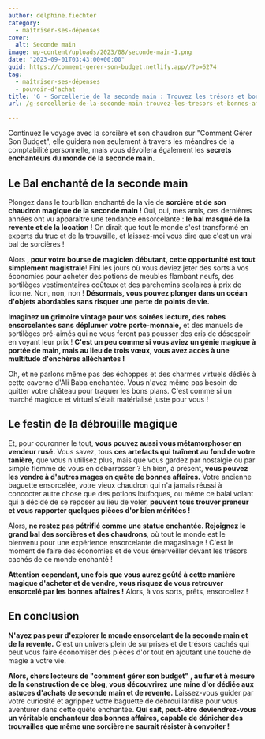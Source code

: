 ```yaml
---
author: delphine.fiechter
category:
  - maîtriser-ses-dépenses
cover:
  alt: Seconde main
image: wp-content/uploads/2023/08/seconde-main-1.png
date: "2023-09-01T03:43:00+00:00"
guid: https://comment-gerer-son-budget.netlify.app//?p=6274
tag:
  - maîtriser-ses-dépenses
  - pouvoir-d'achat
title: 'G - Sorcellerie de la seconde main : Trouvez les trésors et bonnes affaires avec notre guide Magique !'
url: /g-sorcellerie-de-la-seconde-main-trouvez-les-tresors-et-bonnes-affaires-avec-notre-guide-magique/

---
```

Continuez le voyage avec la sorcière et son chaudron sur "Comment Gérer Son Budget", elle guidera non seulement à travers les méandres de la comptabilité personnelle, mais vous dévoilera également les **secrets enchanteurs du monde de la seconde main.**

## **Le Bal enchanté de la seconde main**

Plongez dans le tourbillon enchanté de la vie de **sorcière et de son chaudron magique de la seconde main !** Oui, oui, mes amis, ces dernières années ont vu apparaître une tendance ensorcelante : **le bal masqué de la revente et de la location !** On dirait que tout le monde s'est transformé en experts du truc et de la trouvaille, et laissez-moi vous dire que c'est un vrai bal de sorcières !

Alors **, pour votre bourse de magicien débutant, cette opportunité est tout simplement magistrale**! Fini les jours où vous deviez jeter des sorts à vos économies pour acheter des potions de meubles flambant neufs, des sortilèges vestimentaires coûteux et des parchemins scolaires à prix de licorne. Non, non, non ! **Désormais, vous pouvez plonger dans un océan d'objets abordables sans risquer une perte de points de vie.**

**Imaginez un grimoire vintage pour vos soirées lecture, des robes ensorcelantes sans déplumer votre porte-monnaie,** et des manuels de sortilèges pré-aimés qui ne vous feront pas pousser des cris de désespoir en voyant leur prix ! **C'est un peu comme si vous aviez un génie magique à portée de main, mais au lieu de trois vœux, vous avez accès à une multitude d'enchères alléchantes !**

Oh, et ne parlons même pas des échoppes et des charmes virtuels dédiés à cette caverne d'Ali Baba enchantée. Vous n'avez même pas besoin de quitter votre château pour traquer les bons plans. C'est comme si un marché magique et virtuel s'était matérialisé juste pour vous !

## **Le festin de la débrouille magique**

Et, pour couronner le tout, **vous pouvez aussi vous métamorphoser en vendeur rusé.** Vous savez, tous **ces artefacts qui traînent au fond de votre tanière,** que vous n'utilisez plus, mais que vous gardez par nostalgie ou par simple flemme de vous en débarrasser ? Eh bien, à présent, **vous pouvez les vendre à d'autres mages en quête de bonnes affaires.** Votre ancienne baguette ensorcelée, votre vieux chaudron qui n'a jamais réussi à concocter autre chose que des potions loufoques, ou même ce balai volant qui a décidé de se reposer au lieu de voler, **peuvent tous trouver preneur et vous rapporter quelques pièces d'or bien méritées !**

Alors, **ne restez pas pétrifié comme une statue enchantée. Rejoignez le grand bal des sorcières et des chaudrons**, où tout le monde est le bienvenu pour une expérience ensorcelante de magasinage ! C'est le moment de faire des économies et de vous émerveiller devant les trésors cachés de ce monde enchanté !

**Attention cependant, une fois que vous aurez goûté à cette manière magique d'acheter et de vendre, vous risquez de vous retrouver ensorcelé par les bonnes affaires !** Alors, à vos sorts, prêts, ensorcellez !

## En conclusion

**N'ayez pas peur d'explorer le monde ensorcelant de la seconde main et de la revente.** C'est un univers plein de surprises et de trésors cachés qui peut vous faire économiser des pièces d'or tout en ajoutant une touche de magie à votre vie.

**Alors, chers lecteurs de "comment gérer son budget" , au fur et à mesure de la construction de ce blog, vous découvrirez une mine d'or dédiée aux astuces d'achats de seconde main et de revente.** Laissez-vous guider par votre curiosité et agrippez votre baguette de débrouillardise pour vous aventurer dans cette quête enchantée. **Qui sait, peut-être deviendrez-vous un véritable enchanteur des bonnes affaires, capable de dénicher des trouvailles que même une sorcière ne saurait résister à convoiter !**
